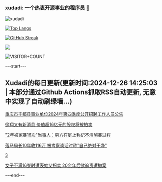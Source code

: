 ### xudadi: 一个热衷开源事业的程序员 👋

![xudadi](https://github-readme-stats-git-masterorgs-github-readme-stats-team.vercel.app/api?username=xudadi)

[![Top Langs](https://github-readme-stats.vercel.app/api/top-langs/?username=xudadi)](https://github.com/anuraghazra/github-readme-stats)

[![GitHub Streak](https://streak-stats.demolab.com?user=xudadi&locale=zh_Hans)](https://git.io/streak-stats)

![](https://raw.githubusercontent.com/xudadi/xudadi/main/assets/github-contribution-grid-snake.svg)

![VISITOR+COUNT](https://komarev.com/ghpvc/?username=xudadi&label=VISITOR+COUNT)


---start---

## Xudadi的每日更新(更新时间:2024-12-26 14:25:03 | 本部分通过Github Actions抓取RSS自动更新, 无意中实现了自动刷绿墙...)

[重庆市丰都县事业单位2024年第四季度公开招聘工作人员公告](https://www.gongkaoleida.com/article/2244693)

[徐翔又有新消息 价值超16亿元的股权将被拍卖](https://m.163.com/news/article/JKAQAA9C0512B07B.html)

["2年被家暴16次"当事人：男方在庭上称记不清施暴过程](https://m.163.com/news/article/JKA0VIKG0550B6IS.html)

[落马局长10年收116万 被考察谈话时称"自己绝对干净"](https://m.163.com/news/article/JK91C5560530JPVV.html)

[3](https://m.163.com/touch/news/sub/domestic)

[女子不满16岁时遭表姑父拐卖 20余年后欲追责遭撤案](https://m.163.com/news/article/JK9H4AD9051492T3.html)

---end---
